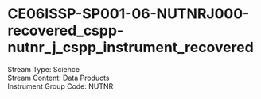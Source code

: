 # CE06ISSP-SP001-06-NUTNRJ000-recovered_cspp-nutnr_j_cspp_instrument_recovered

Stream Type: Science<br>
Stream Content: Data Products<br>
Instrument Group Code: NUTNR<br>
